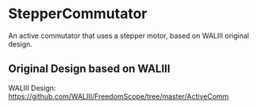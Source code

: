 # StepperCommutator

An active commutator that uses a stepper motor, based on WALIII original design. 

## Original Design based on WALIII

WALIII Design:
https://github.com/WALIII/FreedomScope/tree/master/ActiveComm
